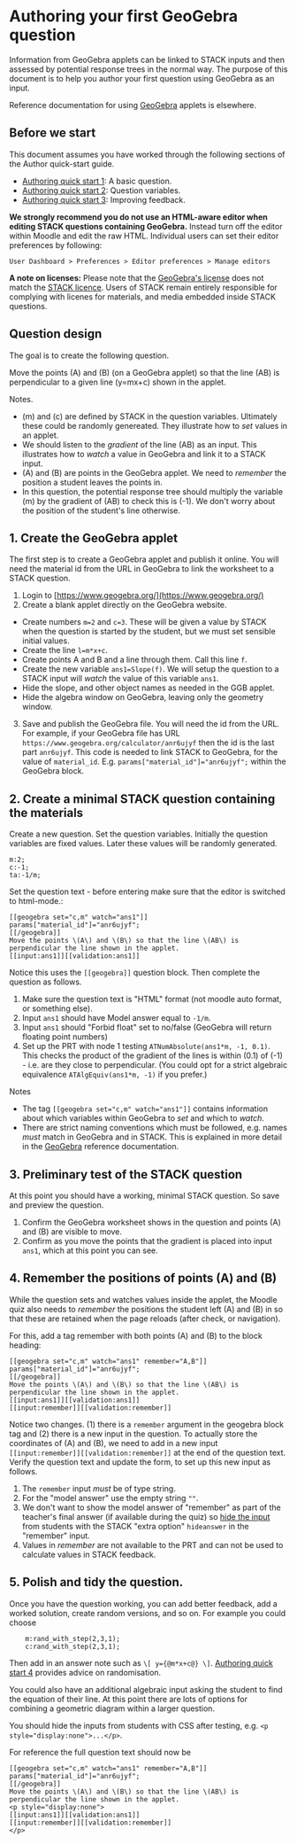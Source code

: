 # Authoring your first GeoGebra question

Information from GeoGebra applets can be linked to STACK inputs and then assessed by potential response trees in the normal way.  The purpose of this document is to help you author your first question using GeoGebra as an input.

Reference documentation for using [GeoGebra](../Authoring/GeoGebra.md) applets is elsewhere.

## Before we start

This document assumes you have worked through the following sections of the Author quick-start guide.

* [Authoring quick start 1](../AbInitio/Authoring_quick_start_1.md): A basic question.
* [Authoring quick start 2](../AbInitio/Authoring_quick_start_2.md): Question variables.
* [Authoring quick start 3](../AbInitio/Authoring_quick_start_3.md): Improving feedback.

__We strongly recommend you do not use an HTML-aware editor when editing STACK questions containing GeoGebra.__  Instead turn off the editor within Moodle and edit the raw HTML.  Individual users can set their editor preferences by following:

    User Dashboard > Preferences > Editor preferences > Manage editors

__A note on licenses:__ Please note that the [GeoGebra's license](https://www.geogebra.org/license) does not match the [STACK licence](https://github.com/maths/moodle-qtype_stack/blob/master/COPYING.txt).  Users of STACK remain entirely responsible for complying with licenes for materials, and media embedded inside STACK questions.

## Question design

The goal is to create the following question.

Move the points \(A\) and \(B\) (on a GeoGebra applet) so that the line \(AB\) is perpendicular to a given line \(y=mx+c\) shown in the applet.

Notes.

* \(m\) and \(c\) are defined by STACK in the question variables.  Ultimately these could be randomly genereated.  They illustrate how to _set_ values in an applet.
* We should listen to the _gradient_ of the line \(AB\) as an input.  This illustrates how to _watch_ a value in GeoGebra and link it to a STACK input.
* \(A\) and \(B\) are points in the GeoGebra applet.  We need to _remember_ the position a student leaves the points in.
* In this question, the potential response tree should multiply the variable \(m\) by the gradient of \(AB\) to check this is \(-1\).  We don't worry about the position of the student's line otherwise.

## 1. Create the GeoGebra applet

The first step is to create a GeoGebra applet and publish it online.   You will need the material id from the URL in GeoGebra to link the worksheet to a STACK question.

1. Login to [https://www.geogebra.org/](https://www.geogebra.org/) 
2. Create a blank applet directly on the GeoGebra website.
 * Create numbers `m=2` and `c=3`.  These will be given a value by STACK when the question is started by the student, but we must set sensible initial values.
 * Create the line `l=m*x+c`.
 * Create points A and B and a line through them.  Call this line `f`.
 * Create the new variable `ans1=Slope(f)`.   We will setup the question to a STACK input will _watch_ the value of this variable `ans1`.
 * Hide the slope, and other object names as needed in the GGB applet.
 * Hide the algebra window on GeoGebra, leaving only the geometry window.
3. Save and publish the GeoGebra file.  You will need the id from the URL.  For example, if your GeoGebra file has URL `https://www.geogebra.org/calculator/anr6ujyf` then the id is the last part `anr6ujyf`.  This code is needed to link STACK to GeoGebra, for the value of `material_id`.  E.g. `params["material_id"]="anr6ujyf";` within the GeoGebra block.

## 2. Create a minimal STACK question containing the materials

Create a new question.  Set the question variables.  Initially the question variables are fixed values. Later these values will be randomly generated.

    m:2;
    c:-1;
    ta:-1/m;

Set the question text - before entering make sure that the editor is switched to html-mode.:

    [[geogebra set="c,m" watch="ans1"]]
    params["material_id"]="anr6ujyf";
    [[/geogebra]]
    Move the points \(A\) and \(B\) so that the line \(AB\) is perpendicular the line shown in the applet.
    [[input:ans1]][[validation:ans1]]

Notice this uses the `[[geogebra]]` question block. Then complete the question as follows.

1. Make sure the question text is "HTML" format (not moodle auto format, or something else).
2. Input `ans1` should have Model answer equal to `-1/m`.
3. Input `ans1` should "Forbid float" set to no/false (GeoGebra will return floating point numbers)
4. Set up the PRT with node 1 testing `ATNumAbsolute(ans1*m, -1, 0.1)`.  This checks the product of the gradient of the lines is within \(0.1\) of \(-1\) - i.e. are they close to perpendicular.  (You could opt for a strict algebraic equivalence `ATAlgEquiv(ans1*m, -1)` if you prefer.)

Notes

* The tag `[[geogebra set="c,m" watch="ans1"]]` contains information about which variables within GeoGebra to _set_ and which to _watch_.
* There are strict naming conventions which must be followed, e.g. names _must_ match in GeoGebra and in STACK.  This is explained in more detail in the [GeoGebra](../Authoring/GeoGebra.md) reference documentation.

## 3. Preliminary test of the STACK question

At this point you should have a working, minimal STACK question. So save and preview the question.

1. Confirm the GeoGebra worksheet shows in the question and points \(A\) and \(B\) are visible to move.
2. Confirm as you move the points that the gradient is placed into input `ans1`, which at this point you can see.

## 4. Remember the positions of points \(A\) and \(B\)

While the question sets and watches values inside the applet, the Moodle quiz also needs to _remember_ the positions the student left \(A\) and \(B\) in so that these are retained when the page reloads (after check, or navigation).

For this, add a tag remember with both points \(A\) and \(B\) to the block heading:

    [[geogebra set="c,m" watch="ans1" remember="A,B"]]
    params["material_id"]="anr6ujyf";
    [[/geogebra]]
    Move the points \(A\) and \(B\) so that the line \(AB\) is perpendicular the line shown in the applet.
    [[input:ans1]][[validation:ans1]]
    [[input:remember]][[validation:remember]]

Notice two changes.  (1) there is a `remember` argument in the geogebra block tag and (2) there is a new input in the question.  To actually store the coordinates of \(A\) and \(B\), we need to add in a new input `[[input:remember]][[validation:remember]]` at the end of the question text.  Verify the question text and update the form, to set up this new input as follows.

1. The `remember` input _must_ be of type string.
2. For the "model answer" use the empty string `""`.
3. We don't want to show the model answer of "remember" as part of the teacher's final answer (if available during the quiz) so [hide the input](../Authoring/Inputs.md#extra_option_hideanswer) from students with the STACK "extra option" `hideanswer` in the "remember" input.
4. Values in _remember_ are not available to the PRT and can not be used to calculate values in STACK feedback.

## 5. Polish and tidy the question.

Once you have the question working, you can add better feedback, add a worked solution, create random versions, and so on.  For example you could choose

```
    m:rand_with_step(2,3,1);
    c:rand_with_step(2,3,1);
```

Then add in an answer note such as `\[ y={@m*x+c@} \]`.  [Authoring quick start 4](../AbInitio/Authoring_quick_start_4.md) provides advice on randomisation.

You could also have an additional algebraic input asking the student to find the equation of their line.  At this point there are lots of options for combining a geometric diagram within a larger question.

You should hide the inputs from students with CSS after testing, e.g. `<p style="display:none">...</p>`.

For reference the full question text should now be

    [[geogebra set="c,m" watch="ans1" remember="A,B"]]
    params["material_id"]="anr6ujyf";
    [[/geogebra]]
    Move the points \(A\) and \(B\) so that the line \(AB\) is perpendicular the line shown in the applet.
    <p style="display:none">
    [[input:ans1]][[validation:ans1]]
    [[input:remember]][[validation:remember]]
    </p>


